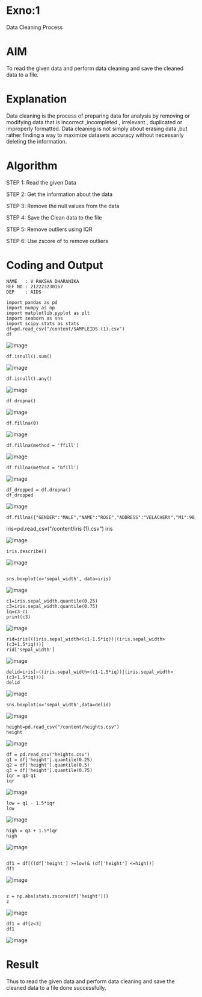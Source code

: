 # Exno:1
Data Cleaning Process

# AIM
To read the given data and perform data cleaning and save the cleaned data to a file.

# Explanation
Data cleaning is the process of preparing data for analysis by removing or modifying data that is incorrect ,incompleted , irrelevant , duplicated or improperly formatted. Data cleaning is not simply about erasing data ,but rather finding a way to maximize datasets accuracy without necessarily deleting the information.

# Algorithm
STEP 1: Read the given Data

STEP 2: Get the information about the data

STEP 3: Remove the null values from the data

STEP 4: Save the Clean data to the file

STEP 5: Remove outliers using IQR

STEP 6: Use zscore of to remove outliers


# Coding and Output
```
NAME   : V RAKSHA DHARANIKA
REF NO : 212223230167
DEP    : AIDS

```
 ```
import pandas as pd
import numpy as np
import matplotlib.pyplot as plt
import seaborn as sns
import scipy.stats as stats
df=pd.read_csv("/content/SAMPLEIDS (1).csv")
df
```
![image](https://github.com/user-attachments/assets/1a83f030-ff17-44a8-bc67-36a8f630bffe)
```
df.isnull().sum()
```
![image](https://github.com/user-attachments/assets/045a7626-aa1c-4439-a5cc-fcfe78a24888)
```
df.isnull().any()
```
![image](https://github.com/user-attachments/assets/ff397368-d05b-4991-8385-5f618738324e)
```
df.dropna()
```
![image](https://github.com/user-attachments/assets/be956ac4-69b8-4c19-a527-a95caccfb948)
```
df.fillna(0)
```
![image](https://github.com/user-attachments/assets/508d037c-ada7-44d1-9e0b-484fd92e805f)
```
df.fillna(method = 'ffill')
```
![image](https://github.com/user-attachments/assets/799a3e43-3ddc-4d72-8f4b-98eae0b0725b)

```
df.fillna(method = 'bfill')
```
![image](https://github.com/user-attachments/assets/867d49ce-2dc5-4a27-b42b-e3059d6594eb)
```
df_dropped = df.dropna()
df_dropped
```
![image](https://github.com/user-attachments/assets/25616d5c-f087-4b5d-a6ed-34e598516c57)
```
df.fillna({"GENDER":"MALE","NAME":"ROSE","ADDRESS":"VELACHERY","M1":98,"M2":87,"M3":76,"M4":92,"TOTAL":305,"AVG":89.999999
```
iris=pd.read_csv("/content/iris (1).csv")
iris

![image](https://github.com/user-attachments/assets/8b665a11-ffb0-45f3-8ebe-0aa7763247cd)
```
iris.describe()
```
![image](https://github.com/user-attachments/assets/d0500820-56dc-4354-9b71-a6ef1691e18d)
```

sns.boxplot(x='sepal_width', data=iris)
```
![image](https://github.com/user-attachments/assets/82255438-fa83-4b1a-9580-3fb29d93d22e)

```
c1=iris.sepal_width.quantile(0.25)
c3=iris.sepal_width.quantile(0.75)
iq=c3-c1
print(c3)
```
![image](https://github.com/user-attachments/assets/57d375a6-9605-4656-bc51-253f24c4d897)

```
rid=iris[((iris.sepal_width<(c1-1.5*iq))|(iris.sepal_width>(c3+1.5*iq)))]
rid['sepal_width']
```
![image](https://github.com/user-attachments/assets/efa4ef74-56c4-4b50-9fc8-c0947be601d0)
```
delid=iris[~((iris.sepal_width<(c1-1.5*iq))|(iris.sepal_width>(c3+1.5*iq)))]
delid

```
![image](https://github.com/user-attachments/assets/17fd99f7-bc52-4179-8966-b4d7df33b5b1)

```
sns.boxplot(x='sepal_width',data=delid)
```
![image](https://github.com/user-attachments/assets/17b4e2bc-32be-4736-ab15-099df77cdbad)

```
height=pd.read_csv("/content/heights.csv")
height
```
![image](https://github.com/user-attachments/assets/4e0e0728-9d5a-4b1a-b6a2-0e850de0e22a)
```
df = pd.read_csv("heights.csv")
q1 = df['height'].quantile(0.25)
q2 = df['height'].quantile(0.5)
q3 = df['height'].quantile(0.75)
iqr = q3-q1
iqr

```
![image](https://github.com/user-attachments/assets/3c12a372-eb26-4e46-a419-43eabdde1c3f)

```
low = q1 - 1.5*iqr
low
```
![image](https://github.com/user-attachments/assets/60ace6b9-477c-429b-9f53-d3f5534c6140)
```
high = q3 + 1.5*iqr
high
```

![image](https://github.com/user-attachments/assets/7162df08-e506-4d9a-923b-7e21e7325075)

```

df1 = df[((df['height'] >=low)& (df['height'] <=high))]
df1
```
![image](https://github.com/user-attachments/assets/e2fc9060-a792-41af-9273-e2d9fba8a504)
```

z = np.abs(stats.zscore(df['height']))
z

```
![image](https://github.com/user-attachments/assets/5fe3038b-a539-4bb5-bd7e-03c5029957b5)

```
df1 = df[z<3]
df1
```
![image](https://github.com/user-attachments/assets/14914346-bd63-4075-8fbd-6435aa57fd22)


          
# Result
Thus to read the given data and perform data cleaning and save the cleaned data to a file done successfully.
